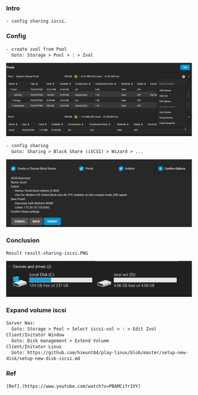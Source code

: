 
### Intro
    - config sharing iscsi.

### Config
    - create zvol from Pool 
      Goto: Storage > Pool > : > Zvol
   <p align="center"><img src="https://github.com/hieunt84/play-truenas/blob/master/images/config-add-zvol.PNG" /></p>

    - config sharing 
      Goto: Sharing > Block Share (iSCSI) > Wizard > ...
   <p align="center"><img src="https://github.com/hieunt84/play-truenas/blob/master/images/config-sharing-iscsi.PNG" /></p>

  
### Conclusion
    Result result-sharing-iscsi.PNG
   <p align="center"><img src="https://github.com/hieunt84/play-truenas/blob/master/images/result-sharing-iscsi.PNG" /></p>

### Expand volume iscsi
    Server Nas:
      Goto: Storage > Pool > Select iscsi-vol > : > Edit Zvol
    Client/Initator Window
      Goto: Disk management > Extend Volume
    Client/Initator Linux
      Goto: https://github.com/hieunt84/play-linux/blob/master/setup-new-disk/setup-new-disk-iscsi.md

### Ref
    [Ref].(https://www.youtube.com/watch?v=PBAMCifr1VY)    
